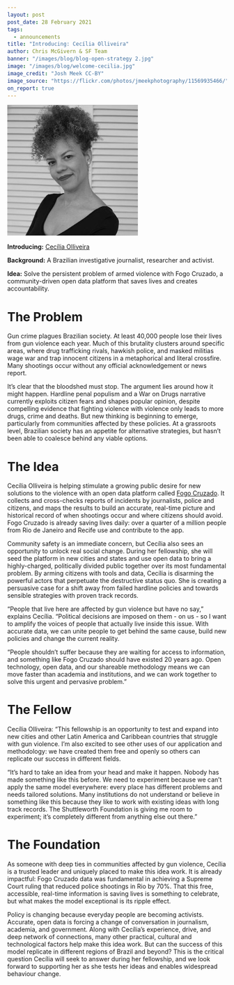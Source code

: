 ```yaml
---
layout: post
post_date: 28 February 2021
tags:
  - announcements
title: "Introducing: Cecília Olliveira"
author: Chris McGivern & SF Team
banner: "/images/blog/blog-open-strategy 2.jpg"
image: "/images/blog/welcome-cecilia.jpg"
image_credit: "Josh Meek CC-BY"
image_source: "https://flickr.com/photos/jmeekphotography/11569935466/"
on_report: true
---
```



<div id="post_img_left" class="img-credit">
        <img src="/images/fellows/cecilia-olliveira.jpg" alt="Cecilia Olliveira">
      </div>

__Introducing:__ [Cecília Olliveira](https://shuttleworthfoundation.org/fellows/cecilia-olliveira/)


__Background:__  A Brazilian investigative journalist, researcher and activist.


__Idea:__ Solve the persistent problem of armed violence with Fogo Cruzado, a community-driven open data platform that saves lives and creates accountability.



# The Problem

Gun crime plagues Brazilian society. At least 40,000 people lose their lives from gun violence each year. Much of this brutality clusters around specific areas, where drug trafficking rivals, hawkish police, and masked militias wage war and trap innocent citizens in a metaphorical and literal crossfire. Many shootings occur without any official acknowledgement or news report.


It’s clear that the bloodshed must stop. The argument lies around how it might happen. Hardline penal populism and a War on Drugs narrative currently exploits citizen fears and shapes popular opinion, despite compelling evidence that fighting violence with violence only leads to more drugs, crime and deaths. But new thinking is beginning to emerge, particularly from communities affected by these policies. At a grassroots level, Brazilian society has an appetite for alternative strategies, but hasn’t been able to coalesce behind any viable options. 

# The Idea

Cecília Olliveira is helping stimulate a growing public desire for new solutions to the violence with an open data platform called [Fogo Cruzado](https://api.fogocruzado.org.br/). It collects and cross-checks reports of incidents by journalists, police and citizens, and maps the results to build an accurate, real-time picture and historical record of when shootings occur and where citizens should avoid. Fogo Cruzado is already saving lives daily: over a quarter of a million people from Rio de Janeiro and Recife use and contribute to the app. 

Community safety is an immediate concern, but Cecília also sees an opportunity to unlock real social change. During her fellowship, she will seed the platform in new cities and states and use open data to bring a highly-charged, politically divided public together over its most fundamental problem. By arming citizens with tools and data, Cecília is disarming the powerful actors that perpetuate the destructive status quo. She is creating a persuasive case for a shift away from failed hardline policies and towards sensible strategies with proven track records. 

“People that live here are affected by gun violence but have no say,” explains Cecília. “Political decisions are imposed on them - on us - so I want to amplify the voices of people that actually live inside this issue. With accurate data, we can unite people to get behind the same cause, build new policies and change the current reality. 

“People shouldn’t suffer because they are waiting for access to information, and something like Fogo Cruzado should have existed 20 years ago. Open technology, open data, and our shareable methodology means we can move faster than academia and institutions, and we can work together to solve this urgent and pervasive problem.”

# The Fellow

Cecília Olliveira: “This fellowship is an opportunity to test and expand into new cities and other Latin America and Caribbean countries that struggle with gun violence. I’m also excited to see other uses of our application and methodology: we have created them free and openly so others can replicate our success in different fields.

“It’s hard to take an idea from your head and make it happen. Nobody has made something like this before. We need to experiment because we can’t apply the same model everywhere: every place has different problems and needs tailored solutions. Many institutions do not understand or believe in something like this because they like to work with existing ideas with long track records. The Shuttleworth Foundation is giving me room to experiment; it’s completely different from anything else out there.”


# The Foundation

As someone with deep ties in communities affected by gun violence, Cecília is a trusted leader and uniquely placed to make this idea work. It is already impactful: Fogo Cruzado data was fundamental in achieving a Supreme Court ruling that reduced police shootings in Rio by 70%. That this free, accessible, real-time information is saving lives is something to celebrate, but what makes the model exceptional is its ripple effect. 

Policy is changing because everyday people are becoming activists. Accurate, open data is forcing a change of conversation in journalism, academia, and government. Along with Cecília’s experience, drive, and deep network of connections, many other practical, cultural and technological factors help make this idea work. But can the success of this model replicate in different regions of Brazil and beyond? This is the critical question Cecília will seek to answer during her fellowship, and we look forward to supporting her as she tests her ideas and enables widespread behaviour change.

